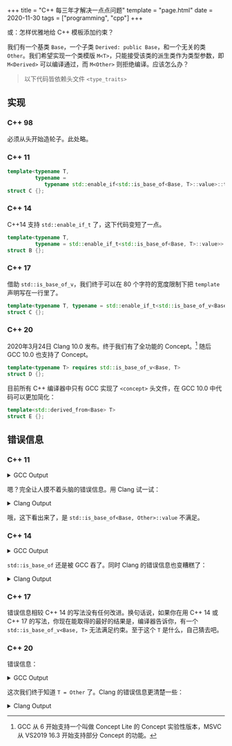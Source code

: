 +++
title = "C++ 每三年才解决一点点问题"
template = "page.html"
date = 2020-11-30
tags = ["programming", "cpp"]
+++

或：怎样优雅地给 C++ 模板添加约束？

<!--more-->

我们有一个基类 `Base`，一个子类 `Derived: public Base`，和一个无关的类 `Other`。我们希望实现一个类模版 `M<T>`，只能接受该类的派生类作为类型参数，即 `M<Derived>` 可以编译通过，而 `M<Other>` 则拒绝编译。应该怎么办？

> 以下代码皆依赖头文件 `<type_traits>`

## 实现
### C++ 98

必须从头开始造轮子。此处略。

### C++ 11

```c++
template<typename T,
         typename =
            typename std::enable_if<std::is_base_of<Base, T>::value>::type>
struct C {};
```

### C++ 14

C++14 支持 `std::enable_if_t` 了，这下代码变短了一点。

```c++
template<typename T,
         typename = std::enable_if_t<std::is_base_of<Base, T>::value>>
struct B {};
```

### C++ 17

借助 `std::is_base_of_v`，我们终于可以在 80 个字符的宽度限制下把 `template` 声明写在一行里了。

```c++
template<typename T, typename = std::enable_if_t<std::is_base_of_v<Base, T>>>
struct C {};
```

### C++ 20

2020年3月24日 Clang 10.0 发布。终于我们有了全功能的 Concept。[^1] 随后 GCC 10.0 也支持了 Concept。

```c++
template<typename T> requires std::is_base_of_v<Base, T>
struct D {};
```

目前所有 C++ 编译器中只有 GCC 实现了 `<concept>` 头文件，在 GCC 10.0 中代码可以更加简化：

```c++
template<std::derived_from<Base> T>
struct E {};
```

## 错误信息

### C++ 11

<details>
<summary>GCC Output</summary>

```console
❯ g++ -c a.cpp -std=c++2a
a.cpp: 在函数‘int main()’中:
a.cpp:36:12: 错误：no type named ‘type’ in ‘struct std::enable_if<false, void>’
   36 |     A<Other> d1;
      |            ^
a.cpp:36:12: 错误：模板第 2 个参数无效
```

</details>

嗯？完全让人摸不着头脑的错误信息。用 Clang 试一试：

<details>
<summary>Clang Output</summary>

```console
❯ clang++ a.cpp -std=c++2a
a.cpp:11:57: error: failed requirement 'std::is_base_of<Base, Other>::value'; 'enable_if' cannot be used to disable this declaration
template<typename T, typename = typename std::enable_if<std::is_base_of<Base, T>::value>::type>
                                                        ^~~~~~~~~~~~~~~~~~~~~~~~~~~~~~~
a.cpp:36:5: note: in instantiation of default argument for 'A<Other>' required here
    A<Other> d1;
    ^~~~~~~~
1 error generated.
```

</details>

哦，这下看出来了，是 `std::is_base_of<Base, Other>::value` 不满足。

### C++ 14

<details>
<summary>GCC Output</summary>

```console
❯ g++ -c a.cpp -std=c++2a
In file included from a.cpp:1:
/usr/include/c++/10.2.0/type_traits: In substitution of ‘template<bool _Cond, class _Tp> using enable_if_t = typename std::enable_if::type [with bool _Cond = false; _Tp = void]’:
a.cpp:36:12:   required from here
/usr/include/c++/10.2.0/type_traits:2554:11: 错误：no type named ‘type’ in ‘struct std::enable_if<false, void>’
 2554 |     using enable_if_t = typename enable_if<_Cond, _Tp>::type;
      |           ^~~~~~~~~~~
a.cpp: 在函数‘int main()’中:
a.cpp:36:12: 错误：模板第 2 个参数无效
   36 |     B<Other> d1;
      |            ^
```

</details>

`std::is_base_of` 还是被 GCC 吞了。同时 Clang 的错误信息也变糟糕了：

<details>
<summary>Clang Output</summary>

```console
❯ clang++ a.cpp -std=c++2a
In file included from a.cpp:1:
/bin/../lib64/gcc/x86_64-pc-linux-gnu/10.2.0/../../../../include/c++/10.2.0/type_traits:2554:44: error: no type named 'type' in 'std::enable_if<false, void>'; 'enable_if' cannot be used to disable this declaration
    using enable_if_t = typename enable_if<_Cond, _Tp>::type;
                                           ^~~~~
a.cpp:15:38: note: in instantiation of template type alias 'enable_if_t' requested here
template<typename T, typename = std::enable_if_t<std::is_base_of<Base, T>::value>>
                                     ^
a.cpp:36:5: note: in instantiation of default argument for 'B<Other>' required here
    B<Other> d1;
    ^~~~~~~~
1 error generated.
```

</details>

### C++ 17

错误信息相较 C++ 14 的写法没有任何改进。换句话说，如果你在用 C++ 14 或 C++ 17 的写法，你现在能取得的最好的结果是，编译器告诉你，有一个
`std::is_base_of_v<Base, T>` 无法满足约束。至于这个 `T` 是什么，自己猜去吧。

### C++ 20

错误信息：

<details>
<summary>GCC Output</summary>

```console
❯ g++ -c a.cpp -std=c++2a
a.cpp: 在函数‘int main()’中:
a.cpp:36:12: 错误：template constraint failure for ‘template<class T>  requires  is_base_of_v<Base, T> struct D’
   36 |     D<Other> d1;
      |            ^
a.cpp:36:12: 附注：constraints not satisfied
a.cpp:24:8:   required by the constraints of ‘template<class T>  requires  is_base_of_v<Base, T> struct D’
a.cpp:23:36: 附注：the expression ‘is_base_of_v<Base, T> [with T = Other]’ evaluated to ‘false’
   23 | template<typename T> requires std::is_base_of_v<Base, T>
      |                               ~~~~~^~~~~~~~~~~~~~~~~~~~~
```

</details>

这次我们终于知道 `T = Other` 了。Clang 的错误信息更清楚一些：

<details>
<summary>Clang Output</summary>

```console
❯ clang++ a.cpp -std=c++2a
a.cpp:36:5: error: constraints not satisfied for class template 'D' [with T = Other]
    D<Other> d1;
    ^~~~~~~~
a.cpp:23:31: note: because 'std::is_base_of_v<Base, Other>' evaluated to false
template<typename T> requires std::is_base_of_v<Base, T>
                              ^
1 error generated.
```

</details>


[^1]: GCC 从 6 开始支持一个叫做 Concept Lite 的 Concept 实验性版本，MSVC 从 VS2019 16.3 开始支持部分 Concept 的功能。
